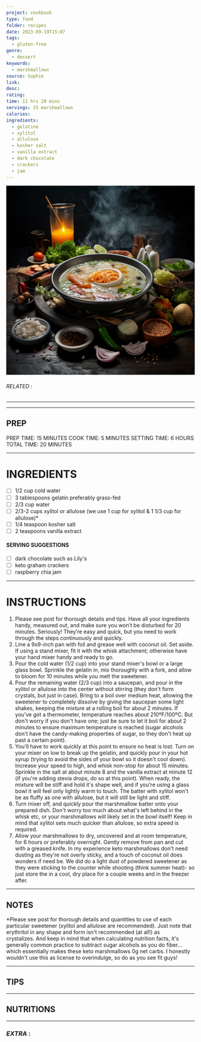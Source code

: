 ```yaml
---
project: cookbook
type: food
folder: recipes
date: 2023-09-19T15:07
tags:
  - gluten-free
genre:
  - dessert
keywords:
  - marshmallows
source: Sophie
link: 
desc: 
rating: 
time: 11 hrs 20 mins
servings: 25 marshmallows
calories: 
ingredients:
  - gelatine
  - xylitol
  - allulose
  - kosher salt
  - vanilla extract
  - dark chocolate
  - crackers
  - jam
---
```


![IMAGE](_default.png)

###### *RELATED* : 
---


---
## PREP

PREP TIME: 15 MINUTES COOK TIME: 5 MINUTES SETTING TIME: 6 HOURS TOTAL TIME: 20 MINUTES

---
# INGREDIENTS

- [ ] 1/2 cup cold water    
- [ ] 3 tablespoons gelatin preferably grass-fed    
- [ ] 2/3 cup water    
- [ ] 2/3-2 cups xylitol or allulose (we use 1 cup for xylitol & 1 1/3 cup for allulose)*    
- [ ] 1/4 teaspoon kosher salt    
- [ ] 2 teaspoons vanilla extract
 
#### SERVING SUGGESTIONS

- [ ] dark chocolate such as Lily's    
- [ ] keto graham crackers    
- [ ] raspberry chia jam

---
# INSTRUCTIONS

1. Please see post for thorough details and tips. Have all your ingredients handy, measured out, and make sure you won’t be disturbed for 20 minutes. Seriously! They’re easy and quick, but you need to work through the steps continuously and quickly.     
2. Line a 9x9-inch pan with foil and grease well with coconut oil. Set aside. If using a stand mixer, fit it with the whisk attachment; otherwise have your hand mixer handy and ready to go.      
3. Pour the cold water (1/2 cup) into your stand mixer's bowl or a large glass bowl. Sprinkle the gelatin in, mix thoroughly with a fork, and allow to bloom for 10 minutes while you melt the sweetener.      
4. Pour the remaining water (2/3 cup) into a saucepan, and pour in the xylitol or allulose into the center without stirring (they don't form crystals, but just in case). Bring to a boil over medium heat, allowing the sweetener to completely dissolve by giving the saucepan some light shakes, keeping the mixture at a rolling boil for about 2 minutes. If you've got a thermometer, temperature reaches about 210ºF/100ºC. But don't worry if you don't have one; just be sure to let it boil for about 2 minutes to ensure maximum temperature is reached (sugar alcohols don't have the candy-making properties of sugar, so they don't heat up past a certain point).      
5. You'll have to work quickly at this point to ensure no heat is lost. Turn on your mixer on low to break up the gelatin, and quickly pour in your hot syrup (trying to avoid the sides of your bowl so it doesn't cool down). Increase your speed to high, and whisk non-stop for about 15 minutes. Sprinkle in the salt at about minute 8 and the vanilla extract at minute 12 (if you're adding stevia drops, do so at this point). When ready, the mixture will be stiff and hold it's shape well, and if you're using a glass bowl it will feel only lightly warm to touch. The batter with xylitol won't be as fluffy as one with allulose, but it will still be light and stiff.      
6. Turn mixer off, and quickly pour the marshmallow batter onto your prepared dish. Don't worry too much about what's left behind in the whisk etc, or your marshmallows will likely set in the bowl itself! Keep in mind that xylitol sets much quicker than allulose, so extra speed is required.      
7. Allow your marshmallows to dry, uncovered and at room temperature, for 6 hours or preferably overnight. Gently remove from pan and cut with a greased knife. In my experience keto marshmallows don't need dusting as they're not overly sticky, and a touch of coconut oil does wonders if need be. We did do a light dust of powdered sweetener as they were sticking to the counter while shooting (think summer heat)- so just store the in a cool, dry place for a couple weeks and in the freezer after.  

---
## NOTES

*Please see post for thorough details and quantities to use of each particular sweetener (xylitol and allulose are recommended). Just note that erythritol in any shape and form isn't recommended (at all!) as crystalizes. And keep in mind that when calculating nutrition facts, it's generally common practice to subtract sugar alcohols as you do fiber... which essentially makes these keto marshmallows 0g net carbs. I honestly wouldn't use this as license to overindulge, so do as you see fit guys!

---
## TIPS



---
## NUTRITIONS



---
### *EXTRA* :




